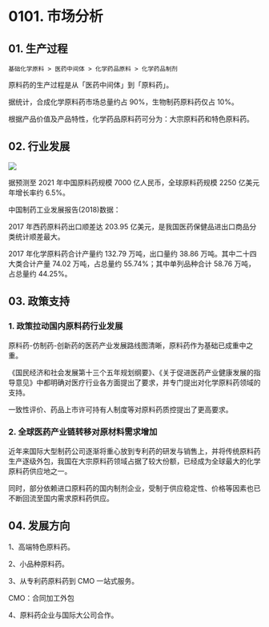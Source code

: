 # 0101. 市场分析

## 01. 生产过程

	基础化学原料 > 医药中间体 > 化学药品原料 > 化学药品制剂
	
原料药的生产过程是从「医药中间体」到「原料药」。

据统计，合成化学原料药市场总量约占 90%，生物制药原料药仅占 10%。

根据产品价值及产品特性，化学药品原料药可分为：大宗原料药和特色原料药。

## 02. 行业发展

![](https://raw.githubusercontent.com/dalong0514/selfstudy/master/图片链接/化工设计/2019013.PNG)

据预测至 2021 年中国原料药规模 7000 亿人民币，全球原料药规模 2250 亿美元年增长率约 6.5%。

中国制药工业发展报告(2018)数据：

2017 年西药原料药出口顺差达 203.95 亿美元，是我国医药保健品进出口商品分类统计顺差最大。

2017 年化学原料药合计产量约 132.79 万吨，出口量约 38.86 万吨。其中二十四大类合计产量 74.02 万吨，占总量约 55.74%；其中单列品种合计 58.76 万吨，占总量约 44.25%。

## 03. 政策支持

### 1. 政策拉动国内原料药行业发展

原料药-仿制药-创新药的医药产业发展路线图清晰，原料药作为基础已成重中之重。

《国民经济和社会发展第十三个五年规划纲要》、《关于促进医药产业健康发展的指导意见》中都明确对医疗行业各方面提出了要求，并专门提出对化学原料药领域的支持。

一致性评价、药品上市许可持有人制度等对原料药质控提出了更高要求。

### 2. 全球医药产业链转移对原材料需求增加

近年来国际大型制药公司逐渐将重心放到专利药的研发与销售上，并将传统原料药生产逐级外包，我国在大宗原料药领域占据了较大份额，已经成为全球最大的化学原料药供应地之一。

同时，部分依赖进口原料药的国内制剂企业，受制于供应稳定性、价格等因素也已不断回流至国内需求原料药供应。

## 04. 发展方向

1、高端特色原料药。

2、小品种原料药。

3、从专利药原料药到 CMO 一站式服务。

CMO：合同加工外包

4、原料药企业与国际大公司合作。